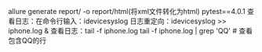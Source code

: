 allure generate report/ -o report/html(将xml文件转化为html)
pytest==4.0.1
查看日志：在命令行输入：idevicesyslog
日志重定向：idevicesyslog >> iphone.log &
查看日志：tail -f iphone.log
tail -f iphone.log | grep 'QQ' # 查看包含QQ的行

